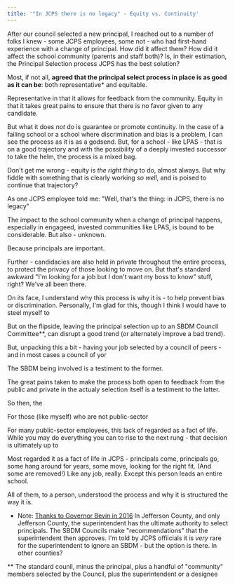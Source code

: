 ```yaml
---
title: '"In JCPS there is no legacy" - Equity vs. Continuity'
---
```


After our council selected a new principal, I reached out to a number of folks I knew - some JCPS employees, some not - who had first-hand experience with a change of principal. How did it affect them? How did it affect the school community (parents and staff both)? Is, in their estimation, the Principal Selection process JCPS has the best solution?

Most, if not all, **agreed that the principal select process in place is as good as it can be**: both representative* and equitable. 

Representative in that it allows for feedback from the community. Equity in that it takes great pains to ensure that there is no favor given to any candidate.

But what it does *not* do is guarantee or promote continuity. In the case of a failing school or a school where discrimination and bias is a problem, I can see the process as it is as a godsend. But, for a school - like LPAS - that is on a good trajectory and with the possibility of a deeply invested successor to take the helm, the process is a mixed bag.

Don't get me wrong - equity is _the right thing_ to do, almost always. But why fiddle with something that is clearly working _so well_, and is poised to continue that trajectory?

As one JCPS employee told me: "Well, that's the thing: in JCPS, there is no legacy"


The impact to the school community when a change of principal happens, especially in engageed, invested communities like LPAS, is bound to be considerable. But also - unknown. 

Because principals are important.



Further - candidacies are also held in private throughout the entire process, to protect the privacy of those looking to move on. But that's standard awkward "I'm looking for a job but I don't want my boss to know" stuff, right? We've all been there.

On its face, I understand why this process is why it is - to help prevent bias or discrimination. Personally, I'm glad for this, though I think I would have to steel myself to 

But on the flipside, leaving the principal selection up to an SBDM Council Committee**, can disrupt a good trend (or alternately improve a bad trend). 

But, unpacking this a bit - having your job selected by a council of peers - and in most cases a council of yor 


The SBDM being involved is a testiment to the former. 

The great pains taken to make the process both open to feedback from the public and private in the actualy selection itself is a testiment to the latter.



So then, the 

For those (like myself) who are not public-sector 

For many public-sector employees, this lack of regarded as a fact of life. While you may do everything you can to rise to the next rung - that decision is ultimately up to 

Most regarded it as a fact of life in JCPS - principals come, principals go, some hang around for years, some move, looking for the right fit. (And some are removed!) Like any job, really. Except this person leads an entire school.




All of them, to a person, understood the process and why it is structured the way it is. 

* Note: [Thanks to Governor Bevin in 2016](https://www.wave3.com/story/31718760/bill-gives-jcps-superintendent-more-influence-in-principal-selection/) In Jefferson County, and only Jefferson County, the superintendent has the ultimate authority to select principals.  The SBDM Councils make "recommendations" that the superintendent then approves. I'm told by JCPS offiicials it is _very_ rare for the superintendent to ignore an SBDM - but the option is there. In other counties?

**  The standard counil, minus the principal, plus a handful of "community" members selected by the Council, plus the superintendent or a designee
